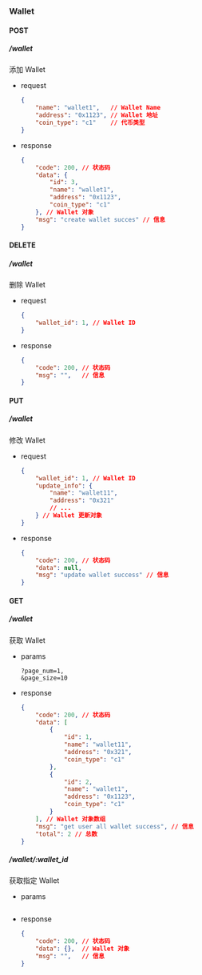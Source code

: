### Wallet

#### POST

##### /wallet

添加 Wallet
- request
    ```json
    {
        "name": "wallet1",   // Wallet Name
        "address": "0x1123", // Wallet 地址
        "coin_type": "c1"    // 代币类型
    }
    ```
- response
    ```json
    {
        "code": 200, // 状态码
        "data": {
            "id": 3,
            "name": "wallet1",
            "address": "0x1123",
            "coin_type": "c1"
        }, // Wallet 对象
        "msg": "create wallet succes" // 信息
    }
    ```

#### DELETE

##### /wallet

删除 Wallet
- request
    ```json
    {
        "wallet_id": 1, // Wallet ID
    }
    ```
- response
    ```json
    {
        "code": 200, // 状态码
        "msg": "",   // 信息
    }
    ```

#### PUT

##### /wallet

修改 Wallet
- request
    ```json
    {
        "wallet_id": 1, // Wallet ID
        "update_info": {
            "name": "wallet11",
            "address": "0x321"
            // ...
        } // Wallet 更新对象
    }
    ```
- response
    ```json
    {
        "code": 200, // 状态码
        "data": null,
        "msg": "update wallet success" // 信息
    }
    ```

#### GET

##### /wallet

获取 Wallet
- params
    ```
    ?page_num=1,
    &page_size=10
    ```
- response
    ```json
    {
        "code": 200, // 状态码
        "data": [
            {
                "id": 1,
                "name": "wallet11",
                "address": "0x321",
                "coin_type": "c1"
            },
            {
                "id": 2,
                "name": "wallet1",
                "address": "0x1123",
                "coin_type": "c1"
            }
        ], // Wallet 对象数组
        "msg": "get user all wallet success", // 信息
        "total": 2 // 总数
    }
    ```

##### /wallet/:wallet_id

获取指定 Wallet 
- params
    ```
    ```
- response
    ```json
    {
        "code": 200, // 状态码
        "data": {},  // Wallet 对象
        "msg": "",   // 信息
    }
    ```
